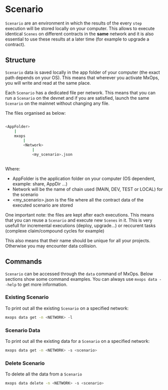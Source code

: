 # Scenario

`Scenario` are an environment in which the results of the every `step` execution will be stored locally on your computer. This allows to execute identical `Scenes` on different contracts in the **same** network and it is also essential to use these results at a later time (for example to upgrade a contract).

## Structure

`Scenario` data is saved locally in the app folder of your computer (the exact path depends on your OS).
This means that wherever you activate MxOps, you will write and read at the same place.

Each `Scenario` has a dedicated file per network. This means that you can run a `Scenario` on the devnet and if you are
satisfied, launch the same `Scenario` on the mainnet without changing any file.

The files organised as below:

```bash

<AppFolder>
    |
    mxops
        |
        <Network>
            |
            <my_scenario>.json
        
```

Where:

- AppFolder is the application folder on your computer (OS dependent, example: share, AppDir ...)
- Network will be the name of chain used (MAIN, DEV, TEST or LOCAL) for the scenario
- <my_scenario>.json is the file where all the contract data of the executed scenario are stored

One important note: the files are kept after each executions. This means that you can reuse a `Scenario` and execute new `Scenes` in it. This is very usefull for incremental executions (deploy, upgrade...) or reccurent tasks (complexe claim/compound cycles for example)

This also means that their name should be unique for all your projects. Otherwise you may encounter data collision.

## Commands

`Scenario` can be accessed through the `data` command of MxOps.
Below sections show some command examples. You can always use `mxops data --help` to get more information.

### Existing Scenario

To print out all the existing `Scenario` on a specified network:

```bash
mxops data get -n <NETWORK> -l
```

### Scenario Data

To print out all the existing data for a `Scenario` on a specified network:

```bash
mxops data get -n <NETWORK> -s <scenario>
```

### Delete Scenario

To delete all the data from a `Scenario`

```bash
mxops data delete -n <NETWORK> -s <scenario>
```
